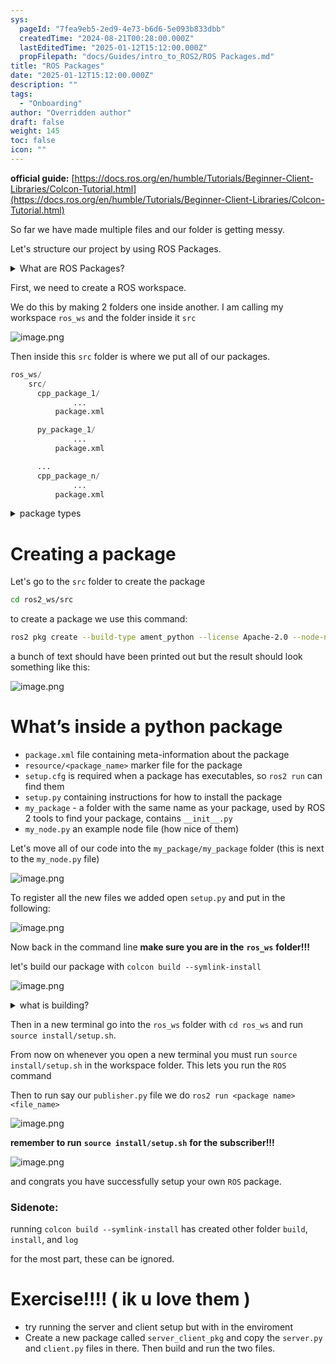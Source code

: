 ```yaml
---
sys:
  pageId: "7fea9eb5-2ed9-4e73-b6d6-5e093b833dbb"
  createdTime: "2024-08-21T00:28:00.000Z"
  lastEditedTime: "2025-01-12T15:12:00.000Z"
  propFilepath: "docs/Guides/intro_to_ROS2/ROS Packages.md"
title: "ROS Packages"
date: "2025-01-12T15:12:00.000Z"
description: ""
tags:
  - "Onboarding"
author: "Overridden author"
draft: false
weight: 145
toc: false
icon: ""
---
```


**official guide:** [https://docs.ros.org/en/humble/Tutorials/Beginner-Client-Libraries/Colcon-Tutorial.html](https://docs.ros.org/en/humble/Tutorials/Beginner-Client-Libraries/Colcon-Tutorial.html)

So far we have made multiple files and our folder is getting messy.

Let's structure our project by using ROS Packages.

<details>

<summary>What are ROS Packages?</summary>

ROS Packages are, as the name implies, packages of code that are highly sharable between ROS developers.

They consist of a folder, `package.xml` file, and source code

```python
      cpp_package_1/
		      ... imagine much code files here ..
          package.xml
```

</details>

First, we need to create a ROS workspace.

We do this by making 2 folders one inside another. I am calling my workspace `ros_ws` and the folder inside it `src`

![image.png](https://prod-files-secure.s3.us-west-2.amazonaws.com/d518164a-d88e-44d1-a4ee-3adb3bd8bce0/70706947-fd18-4537-a67b-e12946812d31/image.png?X-Amz-Algorithm=AWS4-HMAC-SHA256&X-Amz-Content-Sha256=UNSIGNED-PAYLOAD&X-Amz-Credential=ASIAZI2LB46645RN2ISM%2F20250527%2Fus-west-2%2Fs3%2Faws4_request&X-Amz-Date=20250527T161104Z&X-Amz-Expires=3600&X-Amz-Security-Token=IQoJb3JpZ2luX2VjEJb%2F%2F%2F%2F%2F%2F%2F%2F%2F%2FwEaCXVzLXdlc3QtMiJGMEQCIHUAVnXxHbWVSvf%2BUILp4InrBfQGCtdj6%2BX96XOFarxCAiB7O6WUhAjBlKT%2BOm8rtgW8mdn6poVA7J1cevutDS9BYir%2FAwhfEAAaDDYzNzQyMzE4MzgwNSIMwuAQ2wnDcbfjI9JQKtwD%2FOKyPEbL1v4IacMb%2FXqrg6xvWHzIjRPh0fn6P137knLzRWtmFC9Gov4Q2nifs7r5tIIV2PszicHIT5bwCjTTWEDUdL9HH%2BZsrOAeziWXzwWBezh%2B434eiTri5oibI0Xrv%2Fn3cLxtN18SM%2BS%2BEwae3qiyd9QmwBmuCQQwpaeu3T293IKxSTfdJXCVxryL1IuCeHNueRiwx2nOV9JXM87cWGNQvPOuvJAQ4c1w64B7nTpdCwz4xkCTw9vm8tXx85EV52w%2BINSk99HiB%2FoGSIB3dP8pUwKBM%2FJz63pKJy6FXME%2Bn%2Fa6RKEr6Y1lBDBAcy%2FNrSUmdrtExnhmXlDc21Tai1NM3chQWG3ZUwSwILaqS%2FsP5Dk%2BWNuPcUijNXHGljP2ZjA9GTyxfHehLzGuf0ZDac5%2BULGoGZVlnF9v1mMOOOlHnhtXd2HqzD39GBNZYsCemVIeY93xU79qz6I2d4FY7pknMVtqB1s2e3Q%2FJjFTpH28QcisoqB6Aik8H9fRGIyA5jk88bM02vDzOJH0XDm28uE8ADoY5bn7HlBLrgNj%2BTvQVqpPtnDEIHMxP0o5F53PKSGHvoktr8zgBYsMse%2BF4W60TxeqwtYbsHp1h0sZVEQV0rdOtkYKJbu1Am8w%2BvzWwQY6pgHNwmod4PSu2cnEwymIXNJ%2BRBofjJTM%2FEPM3fhpdjx78nijRsQuFFOptllg9eWXuSubmHebPDAiujd3NQcfGHsm1tE9JcyRViBOp5yX40PlAv9dSlsE8pGDYV%2FVcKz6k9DcwYEdAPR9C1mJPALEhSFUV%2FGs1Ak1WBEwf2XuAK204gGruNHyyhrpCBhNJo1ezD90PgY6IdVrNwO3eTpqTwcqGpAymnYY&X-Amz-Signature=233f7745f8cacc4e6679199a22e46fea47d69dfaa5185e16623b7ba8a19118d6&X-Amz-SignedHeaders=host&x-id=GetObject)

Then inside this `src` folder is where we put all of our packages.

```python
ros_ws/
    src/
      cpp_package_1/
		      ...
          package.xml

      py_package_1/
		      ...
          package.xml

      ...
      cpp_package_n/
		      ...
          package.xml

```

<details>

<summary>package types</summary>

packages can be either `C++` or python.

the intern file structure is different for each but for this guide we will stick to creating python packages

</details>

# Creating a package

Let's go to the `src` folder to create the package

```bash
cd ros2_ws/src
```

to create a package we use this command:

```bash
ros2 pkg create --build-type ament_python --license Apache-2.0 --node-name my_node my_package
```

a bunch of text should have been printed out but the result should look something like this:

![image.png](https://prod-files-secure.s3.us-west-2.amazonaws.com/d518164a-d88e-44d1-a4ee-3adb3bd8bce0/e6cf1e3f-8512-4a3e-b131-079f800bf3e8/image.png?X-Amz-Algorithm=AWS4-HMAC-SHA256&X-Amz-Content-Sha256=UNSIGNED-PAYLOAD&X-Amz-Credential=ASIAZI2LB46645RN2ISM%2F20250527%2Fus-west-2%2Fs3%2Faws4_request&X-Amz-Date=20250527T161104Z&X-Amz-Expires=3600&X-Amz-Security-Token=IQoJb3JpZ2luX2VjEJb%2F%2F%2F%2F%2F%2F%2F%2F%2F%2FwEaCXVzLXdlc3QtMiJGMEQCIHUAVnXxHbWVSvf%2BUILp4InrBfQGCtdj6%2BX96XOFarxCAiB7O6WUhAjBlKT%2BOm8rtgW8mdn6poVA7J1cevutDS9BYir%2FAwhfEAAaDDYzNzQyMzE4MzgwNSIMwuAQ2wnDcbfjI9JQKtwD%2FOKyPEbL1v4IacMb%2FXqrg6xvWHzIjRPh0fn6P137knLzRWtmFC9Gov4Q2nifs7r5tIIV2PszicHIT5bwCjTTWEDUdL9HH%2BZsrOAeziWXzwWBezh%2B434eiTri5oibI0Xrv%2Fn3cLxtN18SM%2BS%2BEwae3qiyd9QmwBmuCQQwpaeu3T293IKxSTfdJXCVxryL1IuCeHNueRiwx2nOV9JXM87cWGNQvPOuvJAQ4c1w64B7nTpdCwz4xkCTw9vm8tXx85EV52w%2BINSk99HiB%2FoGSIB3dP8pUwKBM%2FJz63pKJy6FXME%2Bn%2Fa6RKEr6Y1lBDBAcy%2FNrSUmdrtExnhmXlDc21Tai1NM3chQWG3ZUwSwILaqS%2FsP5Dk%2BWNuPcUijNXHGljP2ZjA9GTyxfHehLzGuf0ZDac5%2BULGoGZVlnF9v1mMOOOlHnhtXd2HqzD39GBNZYsCemVIeY93xU79qz6I2d4FY7pknMVtqB1s2e3Q%2FJjFTpH28QcisoqB6Aik8H9fRGIyA5jk88bM02vDzOJH0XDm28uE8ADoY5bn7HlBLrgNj%2BTvQVqpPtnDEIHMxP0o5F53PKSGHvoktr8zgBYsMse%2BF4W60TxeqwtYbsHp1h0sZVEQV0rdOtkYKJbu1Am8w%2BvzWwQY6pgHNwmod4PSu2cnEwymIXNJ%2BRBofjJTM%2FEPM3fhpdjx78nijRsQuFFOptllg9eWXuSubmHebPDAiujd3NQcfGHsm1tE9JcyRViBOp5yX40PlAv9dSlsE8pGDYV%2FVcKz6k9DcwYEdAPR9C1mJPALEhSFUV%2FGs1Ak1WBEwf2XuAK204gGruNHyyhrpCBhNJo1ezD90PgY6IdVrNwO3eTpqTwcqGpAymnYY&X-Amz-Signature=7767ec5c69aa260abb0d5fcffc60800a44327287ecc085849a0d2afe25feee67&X-Amz-SignedHeaders=host&x-id=GetObject)

# What’s inside a python package

- `package.xml` file containing meta-information about the package
- `resource/<package_name>` marker file for the package
- `setup.cfg` is required when a package has executables, so `ros2 run` can find them
- `setup.py` containing instructions for how to install the package
- `my_package` - a folder with the same name as your package, used by ROS 2 tools to find your package, contains `__init__.py`
- `my_node.py` an example node file (how nice of them)

Let's move all of our code into the `my_package/my_package` folder (this is next to the `my_node.py` file)

![image.png](https://prod-files-secure.s3.us-west-2.amazonaws.com/d518164a-d88e-44d1-a4ee-3adb3bd8bce0/9ce58f11-0da9-4d3e-b86d-506a9685d378/image.png?X-Amz-Algorithm=AWS4-HMAC-SHA256&X-Amz-Content-Sha256=UNSIGNED-PAYLOAD&X-Amz-Credential=ASIAZI2LB46645RN2ISM%2F20250527%2Fus-west-2%2Fs3%2Faws4_request&X-Amz-Date=20250527T161104Z&X-Amz-Expires=3600&X-Amz-Security-Token=IQoJb3JpZ2luX2VjEJb%2F%2F%2F%2F%2F%2F%2F%2F%2F%2FwEaCXVzLXdlc3QtMiJGMEQCIHUAVnXxHbWVSvf%2BUILp4InrBfQGCtdj6%2BX96XOFarxCAiB7O6WUhAjBlKT%2BOm8rtgW8mdn6poVA7J1cevutDS9BYir%2FAwhfEAAaDDYzNzQyMzE4MzgwNSIMwuAQ2wnDcbfjI9JQKtwD%2FOKyPEbL1v4IacMb%2FXqrg6xvWHzIjRPh0fn6P137knLzRWtmFC9Gov4Q2nifs7r5tIIV2PszicHIT5bwCjTTWEDUdL9HH%2BZsrOAeziWXzwWBezh%2B434eiTri5oibI0Xrv%2Fn3cLxtN18SM%2BS%2BEwae3qiyd9QmwBmuCQQwpaeu3T293IKxSTfdJXCVxryL1IuCeHNueRiwx2nOV9JXM87cWGNQvPOuvJAQ4c1w64B7nTpdCwz4xkCTw9vm8tXx85EV52w%2BINSk99HiB%2FoGSIB3dP8pUwKBM%2FJz63pKJy6FXME%2Bn%2Fa6RKEr6Y1lBDBAcy%2FNrSUmdrtExnhmXlDc21Tai1NM3chQWG3ZUwSwILaqS%2FsP5Dk%2BWNuPcUijNXHGljP2ZjA9GTyxfHehLzGuf0ZDac5%2BULGoGZVlnF9v1mMOOOlHnhtXd2HqzD39GBNZYsCemVIeY93xU79qz6I2d4FY7pknMVtqB1s2e3Q%2FJjFTpH28QcisoqB6Aik8H9fRGIyA5jk88bM02vDzOJH0XDm28uE8ADoY5bn7HlBLrgNj%2BTvQVqpPtnDEIHMxP0o5F53PKSGHvoktr8zgBYsMse%2BF4W60TxeqwtYbsHp1h0sZVEQV0rdOtkYKJbu1Am8w%2BvzWwQY6pgHNwmod4PSu2cnEwymIXNJ%2BRBofjJTM%2FEPM3fhpdjx78nijRsQuFFOptllg9eWXuSubmHebPDAiujd3NQcfGHsm1tE9JcyRViBOp5yX40PlAv9dSlsE8pGDYV%2FVcKz6k9DcwYEdAPR9C1mJPALEhSFUV%2FGs1Ak1WBEwf2XuAK204gGruNHyyhrpCBhNJo1ezD90PgY6IdVrNwO3eTpqTwcqGpAymnYY&X-Amz-Signature=25dd0da7e804bc8d133c1c71e3c90f6d120fcee24ada5efe4f1d0815365da8de&X-Amz-SignedHeaders=host&x-id=GetObject)

To register all the new files we added open `setup.py` and put in the following:

![image.png](https://prod-files-secure.s3.us-west-2.amazonaws.com/d518164a-d88e-44d1-a4ee-3adb3bd8bce0/1cd7c262-4cae-4496-9d75-c178537d24a2/image.png?X-Amz-Algorithm=AWS4-HMAC-SHA256&X-Amz-Content-Sha256=UNSIGNED-PAYLOAD&X-Amz-Credential=ASIAZI2LB46645RN2ISM%2F20250527%2Fus-west-2%2Fs3%2Faws4_request&X-Amz-Date=20250527T161104Z&X-Amz-Expires=3600&X-Amz-Security-Token=IQoJb3JpZ2luX2VjEJb%2F%2F%2F%2F%2F%2F%2F%2F%2F%2FwEaCXVzLXdlc3QtMiJGMEQCIHUAVnXxHbWVSvf%2BUILp4InrBfQGCtdj6%2BX96XOFarxCAiB7O6WUhAjBlKT%2BOm8rtgW8mdn6poVA7J1cevutDS9BYir%2FAwhfEAAaDDYzNzQyMzE4MzgwNSIMwuAQ2wnDcbfjI9JQKtwD%2FOKyPEbL1v4IacMb%2FXqrg6xvWHzIjRPh0fn6P137knLzRWtmFC9Gov4Q2nifs7r5tIIV2PszicHIT5bwCjTTWEDUdL9HH%2BZsrOAeziWXzwWBezh%2B434eiTri5oibI0Xrv%2Fn3cLxtN18SM%2BS%2BEwae3qiyd9QmwBmuCQQwpaeu3T293IKxSTfdJXCVxryL1IuCeHNueRiwx2nOV9JXM87cWGNQvPOuvJAQ4c1w64B7nTpdCwz4xkCTw9vm8tXx85EV52w%2BINSk99HiB%2FoGSIB3dP8pUwKBM%2FJz63pKJy6FXME%2Bn%2Fa6RKEr6Y1lBDBAcy%2FNrSUmdrtExnhmXlDc21Tai1NM3chQWG3ZUwSwILaqS%2FsP5Dk%2BWNuPcUijNXHGljP2ZjA9GTyxfHehLzGuf0ZDac5%2BULGoGZVlnF9v1mMOOOlHnhtXd2HqzD39GBNZYsCemVIeY93xU79qz6I2d4FY7pknMVtqB1s2e3Q%2FJjFTpH28QcisoqB6Aik8H9fRGIyA5jk88bM02vDzOJH0XDm28uE8ADoY5bn7HlBLrgNj%2BTvQVqpPtnDEIHMxP0o5F53PKSGHvoktr8zgBYsMse%2BF4W60TxeqwtYbsHp1h0sZVEQV0rdOtkYKJbu1Am8w%2BvzWwQY6pgHNwmod4PSu2cnEwymIXNJ%2BRBofjJTM%2FEPM3fhpdjx78nijRsQuFFOptllg9eWXuSubmHebPDAiujd3NQcfGHsm1tE9JcyRViBOp5yX40PlAv9dSlsE8pGDYV%2FVcKz6k9DcwYEdAPR9C1mJPALEhSFUV%2FGs1Ak1WBEwf2XuAK204gGruNHyyhrpCBhNJo1ezD90PgY6IdVrNwO3eTpqTwcqGpAymnYY&X-Amz-Signature=687e25ccd684453e6bc40b43736b3cff7bfac3778ec65f51cb1a2f1f59f42209&X-Amz-SignedHeaders=host&x-id=GetObject)

Now back in the command line **make sure you are in the** **`ros_ws`** **folder!!!**

let's build our package with `colcon build --symlink-install`

![image.png](https://prod-files-secure.s3.us-west-2.amazonaws.com/d518164a-d88e-44d1-a4ee-3adb3bd8bce0/2f2a0d27-b173-48fd-b189-5f5c0ce65619/image.png?X-Amz-Algorithm=AWS4-HMAC-SHA256&X-Amz-Content-Sha256=UNSIGNED-PAYLOAD&X-Amz-Credential=ASIAZI2LB46645RN2ISM%2F20250527%2Fus-west-2%2Fs3%2Faws4_request&X-Amz-Date=20250527T161104Z&X-Amz-Expires=3600&X-Amz-Security-Token=IQoJb3JpZ2luX2VjEJb%2F%2F%2F%2F%2F%2F%2F%2F%2F%2FwEaCXVzLXdlc3QtMiJGMEQCIHUAVnXxHbWVSvf%2BUILp4InrBfQGCtdj6%2BX96XOFarxCAiB7O6WUhAjBlKT%2BOm8rtgW8mdn6poVA7J1cevutDS9BYir%2FAwhfEAAaDDYzNzQyMzE4MzgwNSIMwuAQ2wnDcbfjI9JQKtwD%2FOKyPEbL1v4IacMb%2FXqrg6xvWHzIjRPh0fn6P137knLzRWtmFC9Gov4Q2nifs7r5tIIV2PszicHIT5bwCjTTWEDUdL9HH%2BZsrOAeziWXzwWBezh%2B434eiTri5oibI0Xrv%2Fn3cLxtN18SM%2BS%2BEwae3qiyd9QmwBmuCQQwpaeu3T293IKxSTfdJXCVxryL1IuCeHNueRiwx2nOV9JXM87cWGNQvPOuvJAQ4c1w64B7nTpdCwz4xkCTw9vm8tXx85EV52w%2BINSk99HiB%2FoGSIB3dP8pUwKBM%2FJz63pKJy6FXME%2Bn%2Fa6RKEr6Y1lBDBAcy%2FNrSUmdrtExnhmXlDc21Tai1NM3chQWG3ZUwSwILaqS%2FsP5Dk%2BWNuPcUijNXHGljP2ZjA9GTyxfHehLzGuf0ZDac5%2BULGoGZVlnF9v1mMOOOlHnhtXd2HqzD39GBNZYsCemVIeY93xU79qz6I2d4FY7pknMVtqB1s2e3Q%2FJjFTpH28QcisoqB6Aik8H9fRGIyA5jk88bM02vDzOJH0XDm28uE8ADoY5bn7HlBLrgNj%2BTvQVqpPtnDEIHMxP0o5F53PKSGHvoktr8zgBYsMse%2BF4W60TxeqwtYbsHp1h0sZVEQV0rdOtkYKJbu1Am8w%2BvzWwQY6pgHNwmod4PSu2cnEwymIXNJ%2BRBofjJTM%2FEPM3fhpdjx78nijRsQuFFOptllg9eWXuSubmHebPDAiujd3NQcfGHsm1tE9JcyRViBOp5yX40PlAv9dSlsE8pGDYV%2FVcKz6k9DcwYEdAPR9C1mJPALEhSFUV%2FGs1Ak1WBEwf2XuAK204gGruNHyyhrpCBhNJo1ezD90PgY6IdVrNwO3eTpqTwcqGpAymnYY&X-Amz-Signature=7816c805b768c41f721d5d2e32a0b43cd068c7324d3626912e4b2fab7b754d03&X-Amz-SignedHeaders=host&x-id=GetObject)

<details>

<summary>what is building?</summary>

if you are a CS major at Rose-Hulman you will learn the answer to this in CSSE132

but TLDR; is it combines all the code files into one program that can be run easily 

</details>

Then in a new terminal go into the `ros_ws` folder with `cd ros_ws` and run `source install/setup.sh`. 

From now on whenever you open a new terminal you must run `source install/setup.sh` in the workspace folder. This lets you run the `ROS` command

Then to run say our `publisher.py` file we do `ros2 run <package name> <file_name>`

![image.png](https://prod-files-secure.s3.us-west-2.amazonaws.com/d518164a-d88e-44d1-a4ee-3adb3bd8bce0/4f4b1219-3a44-4632-aa0a-ce3471699f59/image.png?X-Amz-Algorithm=AWS4-HMAC-SHA256&X-Amz-Content-Sha256=UNSIGNED-PAYLOAD&X-Amz-Credential=ASIAZI2LB46645RN2ISM%2F20250527%2Fus-west-2%2Fs3%2Faws4_request&X-Amz-Date=20250527T161104Z&X-Amz-Expires=3600&X-Amz-Security-Token=IQoJb3JpZ2luX2VjEJb%2F%2F%2F%2F%2F%2F%2F%2F%2F%2FwEaCXVzLXdlc3QtMiJGMEQCIHUAVnXxHbWVSvf%2BUILp4InrBfQGCtdj6%2BX96XOFarxCAiB7O6WUhAjBlKT%2BOm8rtgW8mdn6poVA7J1cevutDS9BYir%2FAwhfEAAaDDYzNzQyMzE4MzgwNSIMwuAQ2wnDcbfjI9JQKtwD%2FOKyPEbL1v4IacMb%2FXqrg6xvWHzIjRPh0fn6P137knLzRWtmFC9Gov4Q2nifs7r5tIIV2PszicHIT5bwCjTTWEDUdL9HH%2BZsrOAeziWXzwWBezh%2B434eiTri5oibI0Xrv%2Fn3cLxtN18SM%2BS%2BEwae3qiyd9QmwBmuCQQwpaeu3T293IKxSTfdJXCVxryL1IuCeHNueRiwx2nOV9JXM87cWGNQvPOuvJAQ4c1w64B7nTpdCwz4xkCTw9vm8tXx85EV52w%2BINSk99HiB%2FoGSIB3dP8pUwKBM%2FJz63pKJy6FXME%2Bn%2Fa6RKEr6Y1lBDBAcy%2FNrSUmdrtExnhmXlDc21Tai1NM3chQWG3ZUwSwILaqS%2FsP5Dk%2BWNuPcUijNXHGljP2ZjA9GTyxfHehLzGuf0ZDac5%2BULGoGZVlnF9v1mMOOOlHnhtXd2HqzD39GBNZYsCemVIeY93xU79qz6I2d4FY7pknMVtqB1s2e3Q%2FJjFTpH28QcisoqB6Aik8H9fRGIyA5jk88bM02vDzOJH0XDm28uE8ADoY5bn7HlBLrgNj%2BTvQVqpPtnDEIHMxP0o5F53PKSGHvoktr8zgBYsMse%2BF4W60TxeqwtYbsHp1h0sZVEQV0rdOtkYKJbu1Am8w%2BvzWwQY6pgHNwmod4PSu2cnEwymIXNJ%2BRBofjJTM%2FEPM3fhpdjx78nijRsQuFFOptllg9eWXuSubmHebPDAiujd3NQcfGHsm1tE9JcyRViBOp5yX40PlAv9dSlsE8pGDYV%2FVcKz6k9DcwYEdAPR9C1mJPALEhSFUV%2FGs1Ak1WBEwf2XuAK204gGruNHyyhrpCBhNJo1ezD90PgY6IdVrNwO3eTpqTwcqGpAymnYY&X-Amz-Signature=fb750d78b5d10a3ce6653f51deda63a8b5231fe876f3df8fca98d31be06aae49&X-Amz-SignedHeaders=host&x-id=GetObject)

**remember to run** **`source install/setup.sh`** **for the subscriber!!!**

![image.png](https://prod-files-secure.s3.us-west-2.amazonaws.com/d518164a-d88e-44d1-a4ee-3adb3bd8bce0/02121119-dad4-49ec-8356-c956108b4243/image.png?X-Amz-Algorithm=AWS4-HMAC-SHA256&X-Amz-Content-Sha256=UNSIGNED-PAYLOAD&X-Amz-Credential=ASIAZI2LB46645RN2ISM%2F20250527%2Fus-west-2%2Fs3%2Faws4_request&X-Amz-Date=20250527T161104Z&X-Amz-Expires=3600&X-Amz-Security-Token=IQoJb3JpZ2luX2VjEJb%2F%2F%2F%2F%2F%2F%2F%2F%2F%2FwEaCXVzLXdlc3QtMiJGMEQCIHUAVnXxHbWVSvf%2BUILp4InrBfQGCtdj6%2BX96XOFarxCAiB7O6WUhAjBlKT%2BOm8rtgW8mdn6poVA7J1cevutDS9BYir%2FAwhfEAAaDDYzNzQyMzE4MzgwNSIMwuAQ2wnDcbfjI9JQKtwD%2FOKyPEbL1v4IacMb%2FXqrg6xvWHzIjRPh0fn6P137knLzRWtmFC9Gov4Q2nifs7r5tIIV2PszicHIT5bwCjTTWEDUdL9HH%2BZsrOAeziWXzwWBezh%2B434eiTri5oibI0Xrv%2Fn3cLxtN18SM%2BS%2BEwae3qiyd9QmwBmuCQQwpaeu3T293IKxSTfdJXCVxryL1IuCeHNueRiwx2nOV9JXM87cWGNQvPOuvJAQ4c1w64B7nTpdCwz4xkCTw9vm8tXx85EV52w%2BINSk99HiB%2FoGSIB3dP8pUwKBM%2FJz63pKJy6FXME%2Bn%2Fa6RKEr6Y1lBDBAcy%2FNrSUmdrtExnhmXlDc21Tai1NM3chQWG3ZUwSwILaqS%2FsP5Dk%2BWNuPcUijNXHGljP2ZjA9GTyxfHehLzGuf0ZDac5%2BULGoGZVlnF9v1mMOOOlHnhtXd2HqzD39GBNZYsCemVIeY93xU79qz6I2d4FY7pknMVtqB1s2e3Q%2FJjFTpH28QcisoqB6Aik8H9fRGIyA5jk88bM02vDzOJH0XDm28uE8ADoY5bn7HlBLrgNj%2BTvQVqpPtnDEIHMxP0o5F53PKSGHvoktr8zgBYsMse%2BF4W60TxeqwtYbsHp1h0sZVEQV0rdOtkYKJbu1Am8w%2BvzWwQY6pgHNwmod4PSu2cnEwymIXNJ%2BRBofjJTM%2FEPM3fhpdjx78nijRsQuFFOptllg9eWXuSubmHebPDAiujd3NQcfGHsm1tE9JcyRViBOp5yX40PlAv9dSlsE8pGDYV%2FVcKz6k9DcwYEdAPR9C1mJPALEhSFUV%2FGs1Ak1WBEwf2XuAK204gGruNHyyhrpCBhNJo1ezD90PgY6IdVrNwO3eTpqTwcqGpAymnYY&X-Amz-Signature=c427da05a98eadee4a13a3e7528c3f3e7c300d39254bbb554f5fcf3fb825716d&X-Amz-SignedHeaders=host&x-id=GetObject)

and congrats you have successfully setup your own `ROS` package.

### Sidenote:

running `colcon build --symlink-install` has created other folder `build`, `install`, and `log`

for the most part, these can be ignored.

# Exercise!!!! ( ik u love them )

- try running the server and client setup but with in the enviroment
- Create a new package called `server_client_pkg` and copy the `server.py` and `client.py` files in there. Then build and run the two files.
